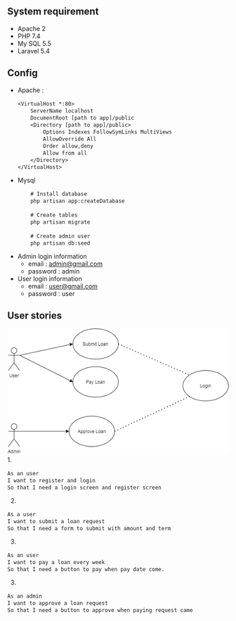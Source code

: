 ## System requirement
- Apache 2
- PHP 7.4
- My SQL 5.5
- Laravel 5.4
## Config 
- Apache : 
    ```
    <VirtualHost *:80>
        ServerName localhost
        DocumentRoot [path to app]/public
        <Directory [path to app]/public>
            Options Indexes FollowSymLinks MultiViews
            AllowOverride All
            Order allow,deny
            Allow from all
        </Directory>
    </VirtualHost>
    ``` 
- Mysql 
    ```
        # Install database
        php artisan app:createDatabase

        # Create tables
        php artisan migrate
        
        # Create admin user
        php artisan db:seed
    ```
- Admin login information
    + email : admin@gmail.com
    + password : admin
- User login information
    + email : user@gmail.com
    + password : user
## User stories
![User Case](./user-case.png)
1.
```
As an user 
I want to register and login 
So that I need a login screen and register screen 
``` 

2.
```
As a user 
I want to submit a loan request
So that I need a form to submit with amount and term
```

3.
```
As an user 
I want to pay a loan every week
So that I need a button to pay when pay date come.
```

3.
```
As an admin 
I want to approve a loan request
So that I need a button to approve when paying request came
```